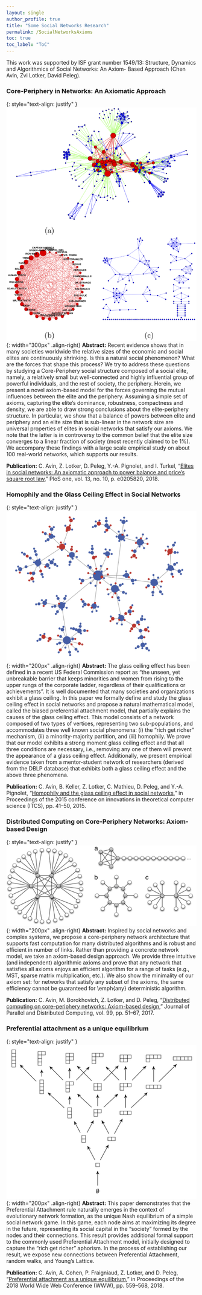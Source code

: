```yaml
---
layout: single
author_profile: true
title: "Some Social Networks Research"
permalink: /SocialNetworksAxioms
toc: true
toc_label: "ToC"
---
```


This work was supported by ISF grant number 1549/13: Structure, Dynamics and Algorithmics of Social Networks: An Axiom- Based Approach (Chen Avin, Zvi Lotker, David Peleg).


### Core-Periphery in Networks: An Axiomatic Approach

{: style="text-align: justify" }
![plos](/assets/images/pone.0205820.g001.png){: width="300px" .align-right}
**Abstract:** Recent evidence shows that in many societies worldwide the relative sizes of the economic and social elites are continuously shrinking. Is this a natural social phenomenon? What are the forces that shape this process? We try to address these questions by studying a Core-Periphery social structure composed of a social elite, namely, a relatively small but well-connected and highly influential group of powerful individuals, and the rest of society, the periphery. Herein, we present a novel axiom-based model for the forces governing the mutual influences between the elite and the periphery. Assuming a simple set of axioms, capturing the elite’s dominance, robustness, compactness and density, we are able to draw strong conclusions about the elite-periphery structure. In particular, we show that a balance of powers between elite and periphery and an elite size that is sub-linear in the network size are universal properties of elites in social networks that satisfy our axioms. We note that the latter is in controversy to the common belief that the elite size converges to a linear fraction of society (most recently claimed to be 1%). We accompany these findings with a large scale empirical study on about 100 real-world networks, which supports our results.


**Publication:** C. Avin, Z. Lotker, D. Peleg, Y.-A. Pignolet, and I. Turkel, “[Elites in social networks: An axiomatic approach to power balance and price’s square root law](https://doi.org/10.1371/journal.pone.0205820),” PloS one, vol. 13, no. 10, p. e0205820, 2018.




### Homophily and the Glass Ceiling Effect in Social Networks


{: style="text-align: justify" }
![Homophily](/assets/images/homophily.jpg){: width="200px" .align-right}
**Abstract:** The glass ceiling effect has been defined in a recent US Federal Commission report as “the unseen, yet unbreakable barrier that keeps minorities and women from rising to the upper rungs of the corporate ladder, regardless of their qualifications or achievements”. It is well documented that many societies and organizations exhibit a glass ceiling. In this paper we formally define and study the glass ceiling effect in social networks and propose a natural mathematical model, called the biased preferential attachment model, that partially explains the causes of the glass ceiling effect. This model consists of a network composed of two types of vertices, representing two sub-populations, and accommodates three well known social phenomena: (i) the “rich get richer” mechanism, (ii) a minority-majority partition, and (iii) homophily. We prove that our model exhibits a strong moment glass ceiling effect and that all three conditions are necessary, i.e., removing any one of them will prevent the appearance of a glass ceiling effect. Additionally, we present empirical evidence taken from a mentor-student network of researchers (derived from the DBLP database) that exhibits both a glass ceiling effect and the above three phenomena.


**Publication:**  C. Avin, B. Keller, Z. Lotker, C. Mathieu, D. Peleg, and Y.-A. Pignolet, “[Homophily and the glass ceiling effect in social networks](https://doi.org/10.1145/2688073.2688097),” in Proceedings of the 2015 conference on innovations in theoretical computer science (ITCS), pp. 41–50, 2015. 



### Distributed Computing on Core-Periphery Networks: Axiom-based Design

{: style="text-align: justify" }
![Homophily](/assets/images/core.jpg){: width="200px" .align-right}
**Abstract:** Inspired by social networks and complex systems, we propose a core-periphery network architecture that supports fast computation for many distributed algorithms and is robust and efficient in number of links. Rather than providing a concrete network model, we take an axiom-based design approach. We provide three intuitive (and independent) algorithmic axioms and prove that any network that satisfies all axioms enjoys an efficient algorithm for a range of tasks (e.g., MST, sparse matrix multiplication, etc.). We also show the minimality of our axiom set: for networks that satisfy any subset of the axioms, the same efficiency cannot be guaranteed for \emph{any} deterministic algorithm.

**Publication:** C. Avin, M. Borokhovich, Z. Lotker, and D. Peleg, “[Distributed computing on core–periphery networks: Axiom-based design](https://doi.org/10.1016/j.jpdc.2016.08.003),” Journal of Parallel and Distributed Computing, vol. 99, pp. 51–67, 2017.


### Preferential attachment as a unique equilibrium

{: style="text-align: justify" }
![Preferential](/assets/images/preferential.jpg){: width="200px" .align-right}
**Abstract:** This paper demonstrates that the Preferential Attachment rule naturally emerges in the context of evolutionary network formation, as the unique Nash equilibrium of a simple social network game. In this game, each node aims at maximizing its degree in the future,
representing its social capital in the “society” formed by the nodes and their connections. This result provides additional formal support to the commonly used Preferential Attachment model, initially designed to capture the “rich get richer” aphorism. In the process of establishing our result, we expose new connections between Preferential Attachment, random walks, and Young’s Lattice.

**Publication:** C. Avin, A. Cohen, P. Fraigniaud, Z. Lotker, and D. Peleg, “[Preferential attachment as a unique equilibrium](https://doi.org/10.1145/3178876.3186122),” in Proceedings of the 2018 World Wide Web Conference (WWW), pp. 559–568, 2018.


